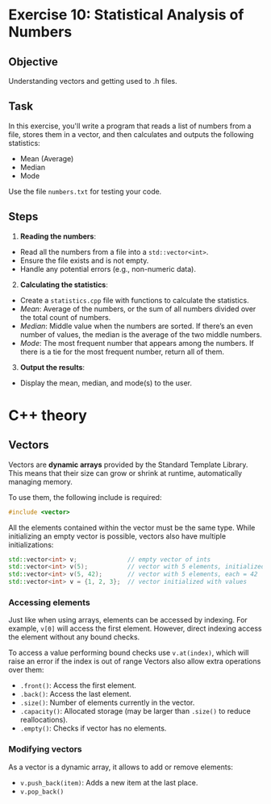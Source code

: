 # Exercise 10: Statistical Analysis of Numbers

## Objective
Understanding vectors and getting used to .h files.

## Task
In this exercise, you'll write a program that reads a list of numbers from a file, stores them in a vector, and then calculates and outputs the following statistics:

- Mean (Average)
- Median
- Mode

Use the file `numbers.txt` for testing your code.

## Steps

1. **Reading the numbers**: 
  - Read all the numbers from a file into a `std::vector<int>`.
  - Ensure the file exists and is not empty.
  - Handle any potential errors (e.g., non-numeric data).
2. **Calculating the statistics**:
  - Create a `statistics.cpp` file with functions to calculate the statistics.
  - _Mean_: Average of the numbers, or the sum of all numbers divided over the total count of numbers.
  - _Median_: Middle value when the numbers are sorted. If there’s an even number of values, the median is the average of the two middle numbers.
  - _Mode_: The most frequent number that appears among the numbers. If there is a tie for the most frequent number, return all of them.
3. **Output the results**:
  - Display the mean, median, and mode(s) to the user.

# C++ theory

## Vectors

Vectors are **dynamic arrays** provided by the Standard Template Library.
This means that their size can grow or shrink at runtime, automatically managing memory.

To use them, the following include is required:

```cpp
#include <vector>
```

All the elements contained within the vector must be the same type.
While initializing an empty vector is possible, vectors also have multiple initializations:

```cpp
std::vector<int> v;              // empty vector of ints
std::vector<int> v(5);           // vector with 5 elements, initialized to 0
std::vector<int> v(5, 42);       // vector with 5 elements, each = 42
std::vector<int> v = {1, 2, 3};  // vector initialized with values
```

### Accessing elements

Just like when using arrays, elements can be accessed by indexing.
For example, `v[0]` will access the first element.
However, direct indexing access the element without any bound checks.

To access a value performing bound checks use `v.at(index)`, which will raise an error if the index is out of range 
Vectors also allow extra operations over them:

- `.front()`: Access the first element.
- `.back()`: Access the last element.
- `.size()`: Number of elements currently in the vector.
- `.capacity()`: Allocated storage (may be larger than `.size()` to reduce reallocations).
- `.empty()`: Checks if vector has no elements.

### Modifying vectors

As a vector is a dynamic array, it allows to add or remove elements:

- `v.push_back(item)`: Adds a new item at the last place.
- `v.pop_back()`
